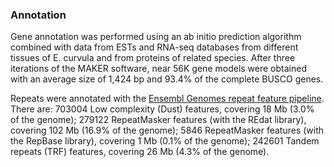 ### Annotation

Gene annotation was performed using an ab initio prediction algorithm
combined with data from ESTs and RNA-seq databases from different
tissues of E. curvula and from proteins of related species. After three
iterations of the MAKER software, near 56K gene models were obtained
with an average size of 1,424 bp and 93.4% of the complete BUSCO genes.

Repeats were annotated with the [Ensembl Genomes repeat feature
pipeline](http://ensemblgenomes.org/info/data/repeat_features). There
are: 703004 Low complexity (Dust) features, covering 18 Mb (3.0% of the
genome); 279122 RepeatMasker features (with the REdat library), covering
102 Mb (16.9% of the genome); 5846 RepeatMasker features (with the
RepBase library), covering 1 Mb (0.1% of the genome); 242601 Tandem
repeats (TRF) features, covering 26 Mb (4.3% of the genome).
